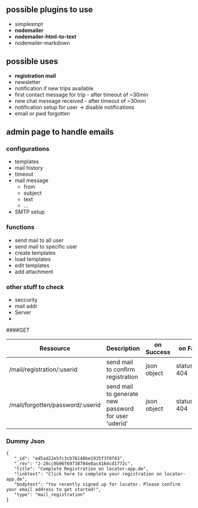 
## possible plugins to use
* simplesmpt
* **nodemailer**
* **nodemailer-html-to-text**
* nodemailer-markdown

## possible uses
* **registration mail**
* newsletter
* notification if new trips available
* first contact message for trip - after timeout of ~30min 
* new chat message received - after timeout of ~30min
* notification setup for user -> disable notifications
* email or pwd forgotten

## admin page to handle emails
### configurations
* templates
* mail history
* timeout
* mail message
  * from
  * subject
  * text
  * ...
* SMTP setup

### functions
* send mail to all user
* send mail to specific user
* create templates
* load templates
* edit templates
* add attachment

### other stuff to check
* seccurity
* mail addr
* Server
* 

####GET

|Ressource   | Description  |  on Success | on Failure |
|---|---|---|---|
|/mail/registration/:userid  | send mail to confirm registration | json object | statusCode: 404 |
|/mail/forgotten/password/:userid  | send mail to generate new password for user 'uderid'   | json object | statusCode: 404 |


### Dummy Json
```
{
   "_id": "ed5ad22e5fc3cb76148be1935f3f0f43",
   "_rev": "2-28cc9b06f69738784e8ac4164cd1772c",
   "title": "Complete Registration on locator-app.de",
   "linktext": "Click here to complete your registration on locator-app.de",
   "bodytext": "You recently signed up for locator. Please confirm your email address to get started!",
   "type": "mail_registration"
}

```

